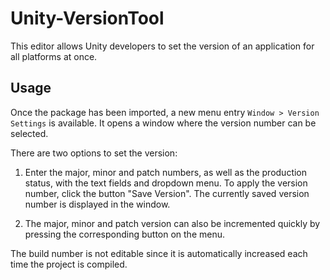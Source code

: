 # Unity-VersionTool

This editor allows Unity developers to set the version of an application for all platforms at once.

## Usage
Once the package has been imported, a new menu entry `Window > Version Settings` is available.
It opens a window where the version number can be selected.

There are two options to set the version:
1. Enter the major, minor and patch numbers, as well as the production status, with the text fields and dropdown menu.
To apply the version number, click the button "Save Version".
The currently saved version number is displayed in the window.

2. The major, minor and patch version can also be incremented quickly by pressing the corresponding button on the menu.

The build number is not editable since it is automatically increased each time the project is compiled.